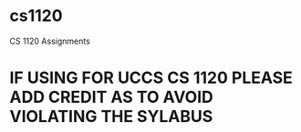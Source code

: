 # cs1120
CS 1120 Assignments
# IF USING FOR UCCS CS 1120 PLEASE ADD CREDIT AS TO AVOID VIOLATING THE SYLABUS
